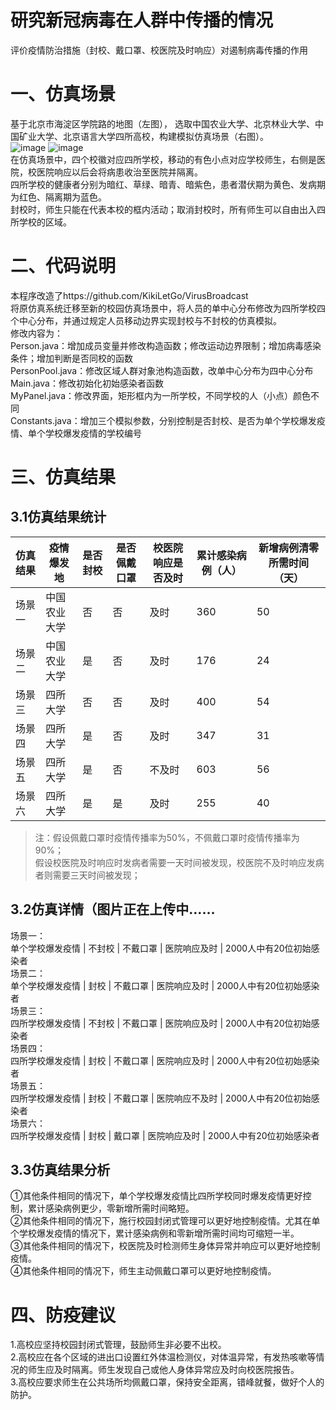 研究新冠病毒在人群中传播的情况<br>
===
评价疫情防治措施（封校、戴口罩、校医院及时响应）对遏制病毒传播的作用<br>


一、仿真场景
===
基于北京市海淀区学院路的地图（左图），
选取中国农业大学、北京林业大学、中国矿业大学、北京语言大学四所高校，构建模拟仿真场景（右图）。<br>
![image](https://github.com/sheepbaabaa/VirusBroadcast-Campus/readme_pic/101.jpg)
![image](https://github.com/sheepbaabaa/VirusBroadcast-Campus/readme_pic/102.jpg)<br>
在仿真场景中，四个校徽对应四所学校，移动的有色小点对应学校师生，右侧是医院，校医院响应以后会将病患收治至医院并隔离。<br>
四所学校的健康者分别为暗红、草绿、暗青、暗紫色，患者潜伏期为黄色、发病期为红色、隔离期为蓝色。<br>
封校时，师生只能在代表本校的框内活动；取消封校时，所有师生可以自由出入四所学校的区域。<br>


二、代码说明
===
本程序改造了https://github.com/KikiLetGo/VirusBroadcast<br>
将原仿真系统迁移至新的校园仿真场景中，将人员的单中心分布修改为四所学校四个中心分布，并通过规定人员移动边界实现封校与不封校的仿真模拟。<br>
修改内容为：<br>
Person.java：增加成员变量并修改构造函数；修改运动边界限制；增加病毒感染条件；增加判断是否同校的函数<br>
PersonPool.java：修改区域人群对象池构造函数，改单中心分布为四中心分布<br>
Main.java：修改初始化初始感染者函数<br>
MyPanel.java：修改界面，矩形框内为一所学校，不同学校的人（小点）颜色不同<br>
Constants.java：增加三个模拟参数，分别控制是否封校、是否为单个学校爆发疫情、单个学校爆发疫情的学校编号<br>


三、仿真结果
===
3.1仿真结果统计
---
仿真结果|疫情爆发地|是否封校|是否佩戴口罩|校医院响应是否及时|累计感染病例（人）|新增病例清零所需时间（天）
---|---------|--------|-----------|----------------|-----------------|----------------------
场景一 |中国农业大学 |否 |否 |及时 |360 |50
场景二 |中国农业大学 |是 |否 |及时 |176 |24
场景三 |四所大学 |否 |否 |及时 |400 |54
场景四 |四所大学 |是 |否 |及时 |347 |31
场景五 |四所大学  |是 |否 |不及时 |603 |56
场景六 |四所大学 |是 |是 |及时 |255 |40

>注：假设佩戴口罩时疫情传播率为50%，不佩戴口罩时疫情传播率为90%；<br>
>假设校医院及时响应时发病者需要一天时间被发现，校医院不及时响应发病者则需要三天时间被发现；<br>

3.2仿真详情（图片正在上传中……
---
场景一：<br>
单个学校爆发疫情 | 不封校 | 不戴口罩 | 医院响应及时 | 2000人中有20位初始感染者<br>
场景二：<br>
单个学校爆发疫情 | 封校 | 不戴口罩 | 医院响应及时 | 2000人中有20位初始感染者<br>
场景三：<br>
四所学校爆发疫情 | 不封校 | 不戴口罩 | 医院响应及时 | 2000人中有20位初始感染者<br>
场景四：<br>
四所学校爆发疫情 | 封校 | 不戴口罩 | 医院响应及时 | 2000人中有20位初始感染者<br>
场景五：<br>
四所学校爆发疫情 | 封校 | 不戴口罩 | 医院响应不及时 | 2000人中有20位初始感染者<br>
场景六：<br>
四所学校爆发疫情 | 封校 | 戴口罩 | 医院响应及时 | 2000人中有20位初始感染者<br>

3.3仿真结果分析
---
①其他条件相同的情况下，单个学校爆发疫情比四所学校同时爆发疫情更好控制，累计感染病例更少，零新增所需时间略短。<br>
②其他条件相同的情况下，施行校园封闭式管理可以更好地控制疫情。尤其在单个学校爆发疫情的情况下，累计感染病例和零新增所需时间均可缩短一半。<br>
③其他条件相同的情况下，校医院及时检测师生身体异常并响应可以更好地控制疫情。<br>
④其他条件相同的情况下，师生主动佩戴口罩可以更好地控制疫情。<br>


四、防疫建议
===
1.高校应坚持校园封闭式管理，鼓励师生非必要不出校。<br>
2.高校应在各个区域的进出口设置红外体温检测仪，对体温异常，有发热咳嗽等情况的师生应及时隔离。师生发现自己或他人身体异常应及时向校医院报告。<br>
3.高校应要求师生在公共场所均佩戴口罩，保持安全距离，错峰就餐，做好个人的防护。<br>

